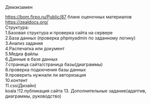 Демэкзамен

https://bom.firpo.ru/Public/87 бланк оценочных материалов https://zealdocs.org/ <br>
Структура:<br>
1.Базовая структура и проверка сайта на сервере <br>
2.База данных (проверка phpmyadmin по заданному логину)<br>
3.Анализ задания<br>
4.Распечатка или документ<br>
5.Медиа файлы<br>
6.Данные в базе данных<br>
7.страница сайта/страница базы(диаграммы)<br>
8.проверка подкючения базы данных<br>
9.проверить нужнали ли авторизация<br>
10.контент<br>
11.css(Дизайн)<br>
koala !12.публикация сайта 13. Дополнительные задание(адаптив, диаграммы, руководство)<br>
